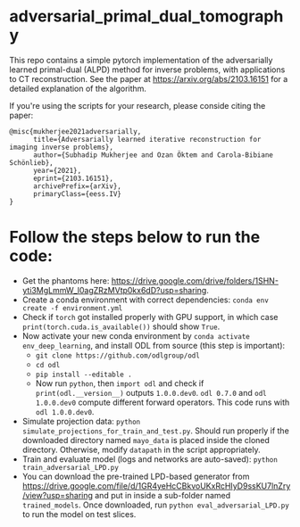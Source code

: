 # adversarial_primal_dual_tomography
This repo contains a simple pytorch implementation of the adversarially learned primal-dual (ALPD) method for inverse problems, with applications to  CT reconstruction. See the paper at https://arxiv.org/abs/2103.16151 for a detailed explanation of the algorithm.  

If you're using the scripts for your research, please conside citing the paper: 

```
@misc{mukherjee2021adversarially,
      title={Adversarially learned iterative reconstruction for imaging inverse problems}, 
      author={Subhadip Mukherjee and Ozan Öktem and Carola-Bibiane Schönlieb},
      year={2021},
      eprint={2103.16151},
      archivePrefix={arXiv},
      primaryClass={eess.IV}
}
```

# Follow the steps below to run the code:

* Get the phantoms here: https://drive.google.com/drive/folders/1SHN-yti3MgLmmW_l0agZRzMVtp0kx6dD?usp=sharing.
* Create a conda environment with correct dependencies: `conda env create -f environment.yml`
* Check if `torch` got installed properly with GPU support, in which case `print(torch.cuda.is_available())` should show `True`. 
* Now activate your new conda environment by `conda activate env_deep_learning`, and install ODL from source (this step is important): 
  * `git clone https://github.com/odlgroup/odl`
  * `cd odl`
  * `pip install --editable .`
  * Now run `python`, then `import odl` and check if `print(odl.__version__)` outputs `1.0.0.dev0`. `odl 0.7.0` and `odl 1.0.0.dev0` compute different forward operators. This code runs with `odl 1.0.0.dev0`. 
* Simulate projection data: `python simulate_projections_for_train_and_test.py`. Should run properly if the downloaded directory named `mayo_data` is placed inside the cloned directory. Otherwise, modify `datapath` in the script appropriately.   
* Train and evaluate model (logs and networks are auto-saved): `python train_adversarial_LPD.py`
* You can download the pre-trained LPD-based generator from https://drive.google.com/file/d/1GR4yeHcCBkvoUKxRcHIyD9ssKU7lnZry/view?usp=sharing and put in inside a sub-folder named `trained_models`. Once downloaded, run `python eval_adversarial_LPD.py` to run the model on test slices.  
 
